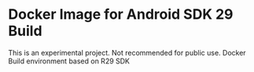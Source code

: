 # Docker Image for Android SDK 29 Build

This is an experimental project. Not recommended for public use. Docker Build environment based on R29 SDK
